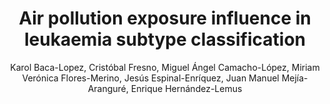 ---
paperId: 29
author: Karol Baca-Lopez, Cristóbal Fresno, Miguel Ángel Camacho-López, Miriam Verónica Flores-Merino, Jesús Espinal-Enríquez, Juan Manuel Mejía-Aranguré, Enrique Hernández-Lemus
publicationauthor: Baca-Lopez, K. et al.
title: Air pollution exposure influence in leukaemia subtype classification
pdf: --
poster: --
alt: --
type: Poster
topic: Machine Learning Applications
link: --
conference: neurips
year: 2018
tags: neurips-2018-nf
location: Montreal, Canada
---